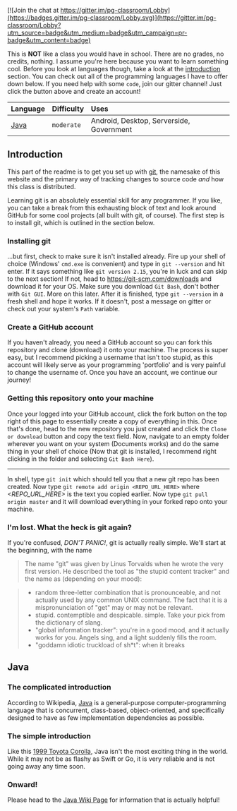 [![Join the chat at https://gitter.im/pg-classroom/Lobby](https://badges.gitter.im/pg-classroom/Lobby.svg)](https://gitter.im/pg-classroom/Lobby?utm_source=badge&utm_medium=badge&utm_campaign=pr-badge&utm_content=badge)

This is **NOT** like a class you would have in school. There are no grades, no credits, nothing. I assume you're here because you want to learn something cool. Before you look at languages though, take a look at the [introduction] section. You can check out all of the programming languages I have to offer down below. If you need help with some `code`, join our gitter channel! Just click the button above and create an account!

| Language  | Difficulty | Uses                                     |
| :-------- | :--------- | :--------------------------------------- |
| [Java]    | `moderate` | Android, Desktop, Serverside, Government |

[Java]: #Java

## Introduction
This part of the readme is to get you set up with [git], the namesake of this website and the primary way of tracking changes to source code _and_ how this class is distributed. 


Learning git is an absolutely essential skill for any programmer. If you like, you can take a break from this exhausting block of text and look around GitHub for some cool projects (all built with git, of course). The first step is to install git, which is outlined in the section below.
### Installing git
...but first, check to make sure it isn't installed already. Fire up your shell of choice (Windows' `cmd.exe` is convenient) and type in `git --version` and hit enter. If it says something like `git version 2.15`, you're in luck and can skip to the next section! If not, head to https://git-scm.com/downloads and download it for your OS. Make sure you download `Git Bash`, don't bother with `Git GUI`. More on this later. After it is finished, type `git --version` in a fresh shell and hope it works. If it doesn't, post a message on gitter or check out your system's `Path` variable.
### Create a GitHub account
If you haven't already, you need a GitHub account so you can fork this repository and clone (download) it onto your machine. The process is super easy, but I recommend picking a username that isn't too stupid, as this account will likely serve as your programming 'portfolio' and is very painful to change the username of. Once you have an account, we continue our journey!
### Getting this repository onto your machine
Once your logged into your GitHub account, click the fork button on the top right of this page to essentially create a copy of everything in this. Once that's done, head to the new repository you just created and click the `Clone or download` button and copy the text field. Now, navigate to an empty folder wherever you want on your system (Documents works) and do the same thing in your shell of choice (Now that git is installed, I recommend right clicking in the folder and selecting `Git Bash Here`). 
___
In shell, type `git init` which should tell you that a new git repo has been created. Now type `git remote add origin <REPO_URL_HERE>` where _<REPO_URL_HERE>_ is the text you copied earlier. Now type `git pull origin master` and it will download everything in your forked repo onto your machine.
### I'm lost. What the heck is git again?
If you're confused, _DON'T PANIC!_, git is actually really simple. We'll start at the beginning, with the name
> The name "git" was given by Linus Torvalds when he wrote the very first version. He described the tool as "the stupid content tracker" and the name as (depending on your mood):

> - random three-letter combination that is pronounceable, and not actually used by any common UNIX command. The fact that it is a mispronunciation of "get" may or may not be relevant.
> - stupid. contemptible and despicable. simple. Take your pick from the dictionary of slang.
> - "global information tracker": you're in a good mood, and it actually works for you. Angels sing, and a light suddenly fills the room.
> - "goddamn idiotic truckload of sh*t": when it breaks

## Java
### The complicated introduction
According to Wikipedia, [Java][j-w] is a general-purpose computer-programming language that is concurrent, class-based, object-oriented, and specifically designed to have as few implementation dependencies as possible. 
### The simple introduction
Like this [1999 Toyota Corolla], Java isn't the most exciting thing in the world. While it may not be as flashy as Swift or Go, it is very reliable and is not going away any time soon. 
### Onward!
Please head to the [Java Wiki Page] for information that is actually helpful!


[j-w]: https://en.wikipedia.org/wiki/Java_(programming_language)
[1999 Toyota Corolla]: https://www.craigslist.org/about/best/hou/6565526716.html
[Java Wiki Page]: https://github.com/peterpie123/classroom/wiki/Java
[introduction]: #introduction
[git]: https://git-scm.com/

